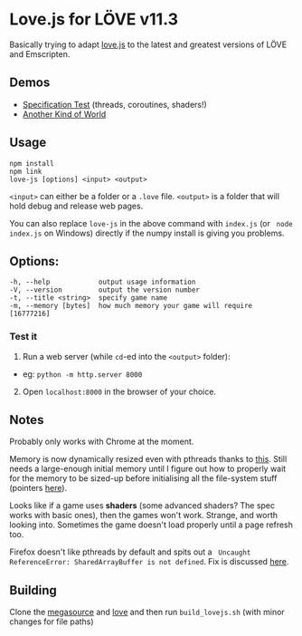 Love.js for LÖVE v11.3
============
Basically trying to adapt [love.js](https://github.com/TannerRogalsky/love.js) to the latest and greatest versions of LÖVE and Emscripten.

## Demos
 * [Specification Test](https://davidobot.net/lovejs_spec/) (threads, coroutines, shaders!)
 * [Another Kind of World](https://davidobot.net/akow/)

## Usage
```
npm install
npm link
love-js [options] <input> <output>
```

`<input>` can either be a folder or a `.love` file.
`<output>` is a folder that will hold debug and release web pages.

You can also replace `love-js` in the above command with `index.js` (or ` node index.js` on Windows) directly if the numpy install is giving you problems.

## Options:
```
-h, --help            output usage information
-V, --version         output the version number
-t, --title <string>  specify game name
-m, --memory [bytes]  how much memory your game will require [16777216]
```

### Test it
1. Run a web server (while `cd`-ed into the `<output>` folder):
  - eg: `python -m http.server 8000`
2. Open `localhost:8000` in the browser of your choice.

## Notes
Probably only works with Chrome at the moment.

Memory is now dynamically resized even with pthreads thanks to [this](https://github.com/emscripten-core/emscripten/pull/8365). Still needs a large-enough initial memory until I figure out how to properly wait for the memory to be sized-up before initialising all the file-system stuff (pointers [here](https://emscripten.org/docs/getting_started/FAQ.html#how-can-i-tell-when-the-page-is-fully-loaded-and-it-is-safe-to-call-compiled-functions)).

Looks like if a game uses **shaders** (some advanced shaders? The spec works with basic ones), then the games won't work. Strange, and worth looking into. Sometimes the game doesn't load properly until a page refresh too.

Firefox doesn't like pthreads by default and spits out a `
Uncaught ReferenceError: SharedArrayBuffer is not defined`. Fix is discussed [here](https://github.com/ggerganov/kbd-audio/issues/9). 


## Building
Clone the [megasource](https://github.com/Davidobot/megasource/tree/emscripten) and [love](https://github.com/Davidobot/love/tree/emscripten) and then run `build_lovejs.sh` (with minor changes for file paths)